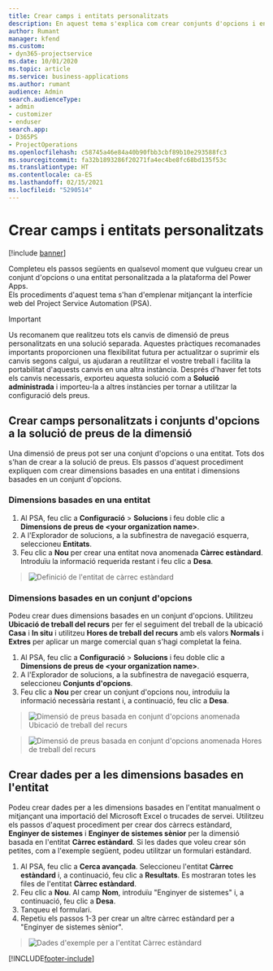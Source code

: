```yaml
---
title: Crear camps i entitats personalitzats
description: En aquest tema s'explica com crear conjunts d'opcions i entitats a la vostra pròpia solució a la plataforma Power Apps.
author: Rumant
manager: kfend
ms.custom:
- dyn365-projectservice
ms.date: 10/01/2020
ms.topic: article
ms.service: business-applications
ms.author: rumant
audience: Admin
search.audienceType:
- admin
- customizer
- enduser
search.app:
- D365PS
- ProjectOperations
ms.openlocfilehash: c58745a46e84a40b90fbb3cbf89b10e293588fc3
ms.sourcegitcommit: fa32b1893286f20271fa4ec4be8fc68bd135f53c
ms.translationtype: HT
ms.contentlocale: ca-ES
ms.lasthandoff: 02/15/2021
ms.locfileid: "5290514"
---
```

# <a name="create-custom-fields-and-entities"></a>Crear camps i entitats personalitzats 

[!include [banner](../includes/psa-now-project-operations.md)]

Completeu els passos següents en qualsevol moment que vulgueu crear un conjunt d'opcions o una entitat personalitzada a la plataforma del Power Apps.  
Els procediments d'aquest tema s'han d'emplenar mitjançant la interfície web del Project Service Automation (PSA).

> [!IMPORTANT]
> Us recomanem que realitzeu tots els canvis de dimensió de preus personalitzats en una solució separada. Aquestes pràctiques recomanades importants proporcionen una flexibilitat futura per actualitzar o suprimir els canvis segons calgui, us ajudaran a reutilitzar el vostre treball i facilita la portabilitat d'aquests canvis en una altra instància. Després d'haver fet tots els canvis necessaris, exporteu aquesta solució com a **Solució administrada** i importeu-la a altres instàncies per tornar a utilitzar la configuració dels preus.

  
## <a name="create-custom-fields-and-option-sets-in-the-pricing-dimension-solution"></a>Crear camps personalitzats i conjunts d'opcions a la solució de preus de la dimensió

Una dimensió de preus pot ser una conjunt d'opcions o una entitat. Tots dos s'han de crear a la solució de preus. Els passos d'aquest procediment expliquen com crear dimensions basades en una entitat i dimensions basades en un conjunt d'opcions.

### <a name="entity-based-dimensions"></a>Dimensions basades en una entitat

1. Al PSA, feu clic a **Configuració** > **Solucions** i feu doble clic a **Dimensions de preus de \<your organization name>**.
2. A l'Explorador de solucions, a la subfinestra de navegació esquerra, seleccioneu **Entitats**.
3. Feu clic a **Nou** per crear una entitat nova anomenada **Càrrec estàndard**. Introduïu la informació requerida restant i feu clic a **Desa**.

> ![Definició de l'entitat de càrrec estàndard](media/Standard-Title-entity-definition.png)


### <a name="option-set-based-dimensions"></a>Dimensions basades en un conjunt d'opcions 
Podeu crear dues dimensions basades en un conjunt d'opcions. Utilitzeu **Ubicació de treball del recurs** per fer el seguiment del treball de la ubicació **Casa** i **In situ** i utilitzeu **Hores de treball del recurs** amb els valors **Normals** i **Extres** per aplicar un marge comercial quan s'hagi completat la feina.


1. Al PSA, feu clic a **Configuració** > **Solucions** i feu doble clic a **Dimensions de preus de \<your organization name>**. 
2. A l'Explorador de solucions, a la subfinestra de navegació esquerra, seleccioneu **Conjunts d'opcions**. 
3. Feu clic a **Nou** per crear un conjunt d'opcions nou, introduïu la informació necessària restant i, a continuació, feu clic a **Desa**.

> ![Dimensió de preus basada en conjunt d'opcions anomenada Ubicació de treball del recurs ](media/Option-set-PD-called-Resource-Work-Location.png)

> ![Dimensió de preus basada en conjunt d'opcions anomenada Hores de treball del recurs ](media/Option-set-PD-called-Resource-Work-Hours.PNG)


## <a name="create-data-for-entity-based-dimensions"></a>Crear dades per a les dimensions basades en l'entitat

Podeu crear dades per a les dimensions basades en l'entitat manualment o mitjançant una importació del Microsoft Excel o trucades de servei. Utilitzeu els passos d'aquest procediment per crear dos càrrecs estàndard, **Enginyer de sistemes** i **Enginyer de sistemes sènior** per la dimensió basada en l'entitat **Càrrec estàndard**. Si les dades que voleu crear són petites, com a l'exemple següent, podeu utilitzar un formulari estàndard.

1. Al PSA, feu clic a **Cerca avançada**. Seleccioneu l'entitat **Càrrec estàndard** i, a continuació, feu clic a **Resultats**. Es mostraran totes les files de l'entitat **Càrrec estàndard**.
2. Feu clic a **Nou**. Al camp **Nom**, introduïu "Enginyer de sistemes" i, a continuació, feu clic a **Desa**.
3. Tanqueu el formulari. 
4. Repetiu els passos 1-3 per crear un altre càrrec estàndard per a "Enginyer de sistemes sènior".

> ![Dades d'exemple per a l'entitat Càrrec estàndard ](media/ST-data.png)




[!INCLUDE[footer-include](../includes/footer-banner.md)]